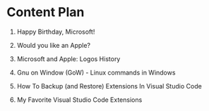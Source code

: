 # Content Plan

1. Happy Birthday, Microsoft!

2. Would you like an Apple?

3. Microsoft and Apple: Logos History

4. Gnu on Window (GoW) - Linux commands in Windows

5. How To Backup (and Restore) Extensions In Visual Studio Code

6. My Favorite Visual Studio Code Extensions
